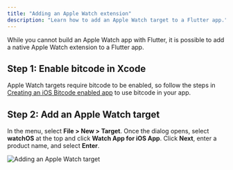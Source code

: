 ```yaml
---
title: "Adding an Apple Watch extension"
description: "Learn how to add an Apple Watch target to a Flutter app."
---
```


While you cannot build an Apple Watch app with Flutter,
it is possible to add a native Apple Watch extension to a Flutter app.

## Step 1: Enable bitcode in Xcode

Apple Watch targets require bitcode to be enabled,
so follow the steps in
[Creating an iOS Bitcode enabled app](https://github.com/flutter/flutter/wiki/Creating-an-iOS-Bitcode-enabled-app)
to use bitcode in your app.

## Step 2: Add an Apple Watch target

In the menu, select **File > New > Target**. Once the dialog opens, select
**watchOS** at the top and click **Watch App for iOS App**. Click **Next**, 
enter a product name, and select **Enter**.

![Adding an Apple Watch target](/images/AppleWatchTarget.png)


[Creating an iOS Bitcode enabled app]: {{site.github}}/flutter/flutter/wiki/Creating-an-iOS-Bitcode-enabled-app-(experimental)
